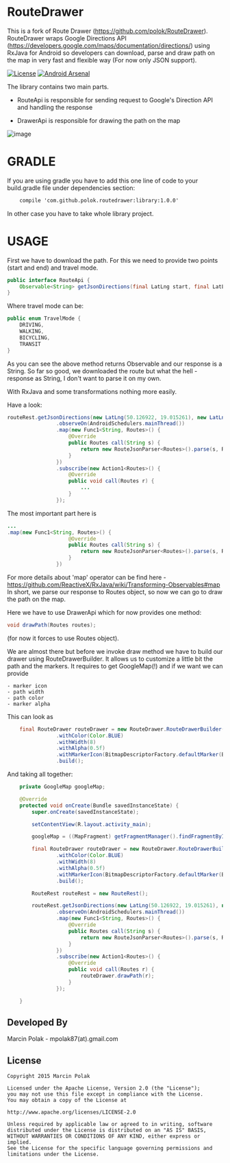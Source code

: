 RouteDrawer
===========

This is a fork of Route Drawer (https://github.com/polok/RouteDrawer).
RouteDrawer wraps Google Directions API (https://developers.google.com/maps/documentation/directions/) using RxJava for Android so developers can download, parse and draw path on the map in very fast and flexible way (For now only JSON support).

[![License](https://img.shields.io/badge/license-Apache%202-blue.svg)](https://www.apache.org/licenses/LICENSE-2.0) [![Android Arsenal](https://img.shields.io/badge/Android%20Arsenal-RouteDrawer-brightgreen.svg?style=flat)](https://android-arsenal.com/details/1/1106)

The library contains two main parts.

 - RouteApi
    is responsible for sending request to Google's Direction API and handling the response

 - DrawerApi
    is responsible for drawing the path on the map

![image](art/demo.png)

GRADLE
===========
If you are using gradle you have to add this one line of code to your build.gradle file under dependencies section:

```xml
    compile 'com.github.polok.routedrawer:library:1.0.0'
```

In other case you have to take whole library project.

USAGE
===========
First we have to download the path. For this we need to provide two points (start and end) and travel mode.


```java
public interface RouteApi {
    Observable<String> getJsonDirections(final LatLng start, final LatLng end, final TravelMode mode);
}
```

Where travel mode can be:

```java
public enum TravelMode {
    DRIVING,
    WALKING,
    BICYCLING,
    TRANSIT
}
```

As you can see the above method returns Observable and our response is a String.
So far so good, we downloaded the route but what the hell - response as String, I don't want to parse it on my own.

With RxJava and some transformations nothing more easily.

Have a look:

```java
routeRest.getJsonDirections(new LatLng(50.126922, 19.015261), new LatLng(50.200206, 19.175603), TravelMode.DRIVING)
                .observeOn(AndroidSchedulers.mainThread())
                .map(new Func1<String, Routes>() {
                    @Override
                    public Routes call(String s) {
                        return new RouteJsonParser<Routes>().parse(s, Routes.class);
                    }
                })
                .subscribe(new Action1<Routes>() {
                    @Override
                    public void call(Routes r) {
                        ...
                    }
                });
```

The most important part here is

```java
...
.map(new Func1<String, Routes>() {
                    @Override
                    public Routes call(String s) {
                        return new RouteJsonParser<Routes>().parse(s, Routes.class);
                    }
                })
```

For more details about 'map' operator can be find here - https://github.com/ReactiveX/RxJava/wiki/Transforming-Observables#map
In short, we parse our response to Routes object, so now we can go to draw the path on the map.


Here we have to use DrawerApi which for now provides one method:
```java
void drawPath(Routes routes);
```
(for now it forces to use Routes object).

We are almost there but before we invoke draw method we have to build our drawer using RouteDrawerBuilder.
It allows us to customize a little bit the path and the markers. It requires to get GoogleMap(!) and if we want we can provide
```
- marker icon
- path width
- path color
- marker alpha
```

This can look as

```java
    final RouteDrawer routeDrawer = new RouteDrawer.RouteDrawerBuilder(googleMap)
                .withColor(Color.BLUE)
                .withWidth(8)
                .withAlpha(0.5f)
                .withMarkerIcon(BitmapDescriptorFactory.defaultMarker(BitmapDescriptorFactory.HUE_ORANGE))
                .build();
```


And taking all together:

```java
    private GoogleMap googleMap;

    @Override
    protected void onCreate(Bundle savedInstanceState) {
        super.onCreate(savedInstanceState);

        setContentView(R.layout.activity_main);

        googleMap = ((MapFragment) getFragmentManager().findFragmentById(R.id.map)).getMap();

        final RouteDrawer routeDrawer = new RouteDrawer.RouteDrawerBuilder(googleMap)
                .withColor(Color.BLUE)
                .withWidth(8)
                .withAlpha(0.5f)
                .withMarkerIcon(BitmapDescriptorFactory.defaultMarker(BitmapDescriptorFactory.HUE_ORANGE))
                .build();

        RouteRest routeRest = new RouteRest();

        routeRest.getJsonDirections(new LatLng(50.126922, 19.015261), new LatLng(50.200206, 19.175603), TravelMode.DRIVING)
                .observeOn(AndroidSchedulers.mainThread())
                .map(new Func1<String, Routes>() {
                    @Override
                    public Routes call(String s) {
                        return new RouteJsonParser<Routes>().parse(s, Routes.class);
                    }
                })
                .subscribe(new Action1<Routes>() {
                    @Override
                    public void call(Routes r) {
                        routeDrawer.drawPath(r);
                    }
                });

    }
```

Developed By
------------
Marcin Polak - mpolak87(at).gmail.com

License
----------

```
Copyright 2015 Marcin Polak

Licensed under the Apache License, Version 2.0 (the "License");
you may not use this file except in compliance with the License.
You may obtain a copy of the License at

http://www.apache.org/licenses/LICENSE-2.0

Unless required by applicable law or agreed to in writing, software
distributed under the License is distributed on an "AS IS" BASIS,
WITHOUT WARRANTIES OR CONDITIONS OF ANY KIND, either express or implied.
See the License for the specific language governing permissions and
limitations under the License.
```





